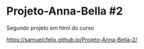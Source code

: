 # Projeto-Anna-Bella #2
Segundo projeto em html do curso

https://samuelcfelix.github.io/Projeto-Anna-Bella-2/
